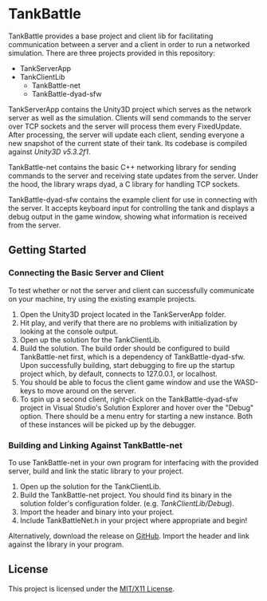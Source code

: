 # TankBattle

TankBattle provides a base project and client lib for facilitating communication
between a server and a client in order to run a networked simulation. There are
three projects provided in this repository:

- TankServerApp
- TankClientLib
  - TankBattle-net
  - TankBattle-dyad-sfw

TankServerApp contains the Unity3D project which serves as the network server as
well as the simulation. Clients will send commands to the server over TCP sockets
and the server will process them every FixedUpdate. After processing, the server
will update each client, sending everyone a new snapshot of the current state of
their tank. Its codebase is compiled against _Unity3D v5.3.2f1_.

TankBattle-net contains the basic C++ networking library for sending commands to the
server and receiving state updates from the server. Under the hood, the library
wraps dyad, a C library for handling TCP sockets.

TankBattle-dyad-sfw contains the example client for use in connecting with the
server. It accepts keyboard input for controlling the tank and displays a
debug output in the game window, showing what information is received from the
server.

## Getting Started

### Connecting the Basic Server and Client

To test whether or not the server and client can successfully communicate on your
machine, try using the existing example projects.

1. Open the Unity3D project located in the TankServerApp folder.
2. Hit play, and verify that there are no problems with initialization by looking
at the console output.
3. Open up the solution for the TankClientLib.
4. Build the solution. The build order should be configured to build TankBattle-net
first, which is a dependency of TankBattle-dyad-sfw. Upon successfully building,
start debugging to fire up the startup project which, by default, connects to
127.0.0.1, or localhost.
5. You should be able to focus the client game window and use the WASD-keys to move
around on the server.
6. To spin up a second client, right-click on the TankBattle-dyad-sfw project in
Visual Studio's Solution Explorer and hover over the "Debug" option. There should be
a menu entry for starting a new instance. Both of these instances will be picked up
by the debugger.

### Building and Linking Against TankBattle-net

To use TankBattle-net in your own program for interfacing with the provided
server, build and link the static library to your project.

1. Open up the solution for the TankClientLib.
2. Build the TankBattle-net project. You should find its binary in the solution
folder's configuration folder. (e.g. _TankClientLib/Debug_).
3. Import the header and binary into your project.
4. Include TankBattleNet.h in your project where appropriate and begin!

Alternatively, download the release on [GitHub](.../../releases). Import the header and
link against the library in your program.

## License

This project is licensed under the [MIT/X11 License](LICENSE.md).
